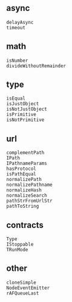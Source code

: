 ## async

`delayAsync`  
`timeout`

## math

`isNumber`  
`divideWithoutRemainder`

## type

`isEqual`  
`isJustObject`  
`isNotJustObject`  
`isPrimitive`  
`isNotPrimitive`

## url

`complementPath`  
`IPath`  
`IPathnameParams`  
`hasProtocol`  
`isPathEqual`  
`normalizePath`  
`normalizePathname`  
`normalizeHash`  
`normalizeSearch`  
`pathStrFromUrlStr`  
`pathToString`

## contracts

`Type`  
`IStoppable`  
`TRunMode`

## other

`cloneSimple`  
`NodeEventEmitter`  
`rAFQueueLast`
